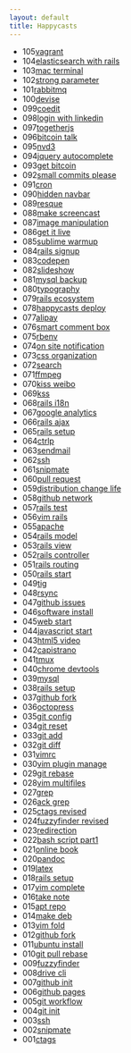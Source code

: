 ```yaml
---
layout: default
title: Happycasts
---
```


<section class="container content">
  <ul class="listing">
    <li>
      <span>105</span><a href="105-vagrant">vagrant</a>
    </li>
    <li>
      <span>104</span><a href="104-elasticsearch">elasticsearch with rails</a>
    </li>
    <li>
      <span>103</span><a href="103-mac-term">mac terminal</a>
    </li>
    <li>
      <span>102</span><a href="102-strong-parameter">strong parameter</a>
    </li>
    <li>
      <span>101</span><a href="101-rabbitmq">rabbitmq</a>
    </li>
    <li>
      <span>100</span><a href="100-devise">devise</a>
    </li>
    <li>
      <span>099</span><a href="099-coedit">coedit</a>
    </li>
    <li>
      <span>098</span><a href="098-login-with-linkedin">login with linkedin</a>
    </li>
    <li>
      <span>097</span><a href="097-togetherjs">togetherjs</a>
    </li>
    <li>
      <span>096</span><a href="096-bitcoin-talk">bitcoin talk</a>
    </li>
    <li>
      <span>095</span><a href="095-nvd3">nvd3</a>
    </li>
    <li>
      <span>094</span><a href="094-jquery-autocomplete">jquery autocomplete</a>
    </li>
    <li>
      <span>093</span><a href="093-get-bitcoin">get bitcoin</a>
    </li>
    <li>
      <span>092</span><a href="092-small-commits-please">small commits please</a>
    </li>
    <li>
      <span>091</span><a href="091-cron">cron</a>
    </li>
    <li>
      <span>090</span><a href="090-hidden-navbar">hidden navbar</a>
    </li>
    <li>
      <span>089</span><a href="089-resque">resque</a>
    </li>
    <li>
      <span>088</span><a href="088-make-screencast">make screencast</a>
    </li>
    <li>
      <span>087</span><a href="087-image-manipulation">image manipulation</a>
    </li>
    <li>
      <span>086</span><a href="086-get-it-live">get it live</a>
    </li>
    <li>
      <span>085</span><a href="085-sublime-warmup">sublime warmup</a>
    </li>
    <li>
      <span>084</span><a href="084-rails-signup">rails signup</a>
    </li>
    <li>
      <span>083</span><a href="083-codepen">codepen</a>
    </li>
    <li>
      <span>082</span><a href="082-slideshow">slideshow</a>
    </li>
    <li>
      <span>081</span><a href="081-mysql-backup">mysql backup</a>
    </li>
    <li>
      <span>080</span><a href="080-typography">typography</a>
    </li>
    <li>
      <span>079</span><a href="079-rails-ecosystem">rails ecosystem</a>
    </li>
    <li>
      <span>078</span><a href="078-happycasts-deploy">happycasts deploy</a>
    </li>
    <li>
      <span>077</span><a href="077-alipay">alipay</a>
    </li>
    <li>
      <span>076</span><a href="076-smart-comment-box">smart comment box</a>
    </li>
    <li>
      <span>075</span><a href="075-rbenv">rbenv</a>
    </li>
    <li>
      <span>074</span><a href="074-on-site-notification">on site notification</a>
    </li>
    <li>
      <span>073</span><a href="073-css-organization">css organization</a>
    </li>
    <li>
      <span>072</span><a href="072-search">search</a>
    </li>
    <li>
      <span>071</span><a href="071-ffmpeg">ffmpeg</a>
    </li>
    <li>
      <span>070</span><a href="070-kiss-weibo">kiss weibo</a>
    </li>
    <li>
      <span>069</span><a href="069-kss">kss</a>
    </li>
    <li>
      <span>068</span><a href="068-rails-i18n">rails i18n</a>
    </li>
    <li>
      <span>067</span><a href="067-google-analytics">google analytics</a>
    </li>
    <li>
      <span>066</span><a href="066-rails-ajax">rails ajax</a>
    </li>
    <li>
      <span>065</span><a href="065-rails-setup">rails setup</a>
    </li>
    <li>
      <span>064</span><a href="064-ctrlp">ctrlp</a>
    </li>
    <li>
      <span>063</span><a href="063-sendmail">sendmail</a>
    </li>
    <li>
      <span>062</span><a href="062-ssh">ssh</a>
    </li>
    <li>
      <span>061</span><a href="061-snipmate">snipmate</a>
    </li>
    <li>
      <span>060</span><a href="060-pull-request">pull request</a>
    </li>
    <li>
      <span>059</span><a href="059-distribution-change-life">distribution change life</a>
    </li>
    <li>
      <span>058</span><a href="058-github-network">github network</a>
    </li>
    <li>
      <span>057</span><a href="057-rails-test">rails test</a>
    </li>
    <li>
      <span>056</span><a href="056-vim-rails">vim rails</a>
    </li>
    <li>
      <span>055</span><a href="055-apache">apache</a>
    </li>
    <li>
      <span>054</span><a href="054-rails-model">rails model</a>
    </li>
    <li>
      <span>053</span><a href="053-rails-view">rails view</a>
    </li>
    <li>
      <span>052</span><a href="052-rails-controller">rails controller</a>
    </li>
    <li>
      <span>051</span><a href="051-rails-routing">rails routing</a>
    </li>
    <li>
      <span>050</span><a href="050-rails-start">rails start</a>
    </li>
    <li>
      <span>049</span><a href="049-tig">tig</a>
    </li>
    <li>
      <span>048</span><a href="048-rsync">rsync</a>
    </li>
    <li>
      <span>047</span><a href="047-github-issues">github issues</a>
    </li>
    <li>
      <span>046</span><a href="046-software-install">software install</a>
    </li>
    <li>
      <span>045</span><a href="045-web-start">web start</a>
    </li>
    <li>
      <span>044</span><a href="044-javascript-start">javascript start</a>
    </li>
    <li>
      <span>043</span><a href="043-html5-video">html5 video</a>
    </li>
    <li>
      <span>042</span><a href="042-capistrano">capistrano</a>
    </li>
    <li>
      <span>041</span><a href="041-tmux">tmux</a>
    </li>
    <li>
      <span>040</span><a href="040-chrome-devtools">chrome devtools</a>
    </li>
    <li>
      <span>039</span><a href="039-mysql">mysql</a>
    </li>
    <li>
      <span>038</span><a href="038-rails-setup">rails setup</a>
    </li>
    <li>
      <span>037</span><a href="037-github-fork">github fork</a>
    </li>
    <li>
      <span>036</span><a href="036-octopress">octopress</a>
    </li>
    <li>
      <span>035</span><a href="035-git-config">git config</a>
    </li>
    <li>
      <span>034</span><a href="034-git-reset">git reset</a>
    </li>
    <li>
      <span>033</span><a href="033-git-add">git add</a>
    </li>
    <li>
      <span>032</span><a href="032-git-diff">git diff</a>
    </li>
    <li>
      <span>031</span><a href="031-vimrc">vimrc</a>
    </li>
    <li>
      <span>030</span><a href="030-vim-plugin-manage">vim plugin manage</a>
    </li>
    <li>
      <span>029</span><a href="029-git-rebase">git rebase</a>
    </li>
    <li>
      <span>028</span><a href="028-vim-multifiles">vim multifiles</a>
    </li>
    <li>
      <span>027</span><a href="027-grep">grep</a>
    </li>
    <li>
      <span>026</span><a href="026-ack-grep">ack grep</a>
    </li>
    <li>
      <span>025</span><a href="025-ctags-revised">ctags revised</a>
    </li>
    <li>
      <span>024</span><a href="024-fuzzyfinder-revised">fuzzyfinder revised</a>
    </li>
    <li>
      <span>023</span><a href="023-redirection">redirection</a>
    </li>
    <li>
      <span>022</span><a href="022-bash-script-part1">bash script part1</a>
    </li>
    <li>
      <span>021</span><a href="021-online-book">online book</a>
    </li>
    <li>
      <span>020</span><a href="020-pandoc">pandoc</a>
    </li>
    <li>
      <span>019</span><a href="019-latex">latex</a>
    </li>
    <li>
      <span>018</span><a href="018-rails-setup">rails setup</a>
    </li>
    <li>
      <span>017</span><a href="017-vim-complete">vim complete</a>
    </li>
    <li>
      <span>016</span><a href="016-take-note">take note</a>
    </li>
    <li>
      <span>015</span><a href="015-apt-repo">apt repo</a>
    </li>
    <li>
      <span>014</span><a href="014-make-deb">make deb</a>
    </li>
    <li>
      <span>013</span><a href="013-vim-fold">vim fold</a>
    </li>
    <li>
      <span>012</span><a href="012-github-fork">github fork</a>
    </li>
    <li>
      <span>011</span><a href="011-ubuntu-install">ubuntu install</a>
    </li>
    <li>
      <span>010</span><a href="010-git-pull-rebase">git pull rebase</a>
    </li>
    <li>
      <span>009</span><a href="009-fuzzyfinder">fuzzyfinder</a>
    </li>
    <li>
      <span>008</span><a href="008-drive-cli">drive cli</a>
    </li>
    <li>
      <span>007</span><a href="007-github-init">github init</a>
    </li>
    <li>
      <span>006</span><a href="006-github-pages">github pages</a>
    </li>
    <li>
      <span>005</span><a href="005-git-workflow">git workflow</a>
    </li>
    <li>
      <span>004</span><a href="004-git-init">git init</a>
    </li>
    <li>
      <span>003</span><a href="003-ssh">ssh</a>
    </li>
    <li>
      <span>002</span><a href="002-snipmate">snipmate</a>
    </li>
    <li>
      <span>001</span><a href="001-ctags">ctags</a>
    </li>
  </ul>
</section>
